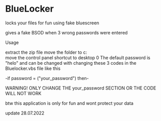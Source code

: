 # BlueLocker
locks your files for fun using fake bluescreen

gives a fake BSOD when 3 wrong passwords were entered


Usage

 extract the zip file
move the folder to c:\
move the control panel shortcut to desktop
0
The default password is "helo" and can be changed with changing these 3 codes in the Bluelocker.vbs file like this

-if password = ("your_password") then-


WARNING! ONLY CHANGE THE your_password SECTION OR THE CODE WILL NOT WORK 

btw this application is only for fun and wont protect your data

update 28.07.2022
